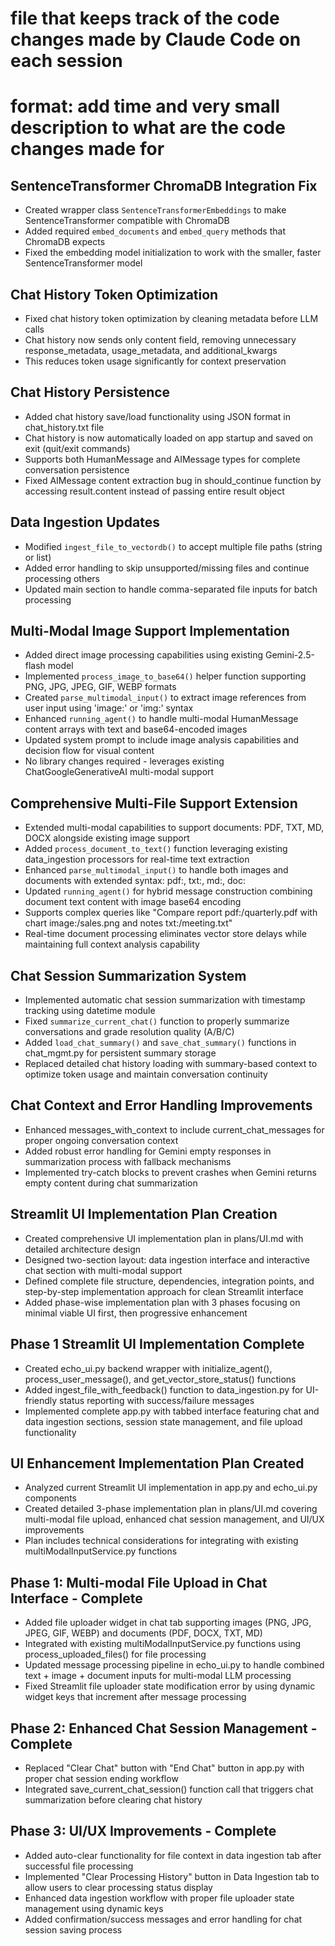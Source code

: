# file that keeps track of the code changes made by Claude Code on each session
# format: add time and very small description to what are the code changes made for

## SentenceTransformer ChromaDB Integration Fix
- Created wrapper class `SentenceTransformerEmbeddings` to make SentenceTransformer compatible with ChromaDB
- Added required `embed_documents` and `embed_query` methods that ChromaDB expects
- Fixed the embedding model initialization to work with the smaller, faster SentenceTransformer model

## Chat History Token Optimization
- Fixed chat history token optimization by cleaning metadata before LLM calls
- Chat history now sends only content field, removing unnecessary response_metadata, usage_metadata, and additional_kwargs
- This reduces token usage significantly for context preservation

## Chat History Persistence
- Added chat history save/load functionality using JSON format in chat_history.txt file
- Chat history is now automatically loaded on app startup and saved on exit (quit/exit commands)
- Supports both HumanMessage and AIMessage types for complete conversation persistence
- Fixed AIMessage content extraction bug in should_continue function by accessing result.content instead of passing entire result object

## Data Ingestion Updates
- Modified `ingest_file_to_vectordb()` to accept multiple file paths (string or list)
- Added error handling to skip unsupported/missing files and continue processing others
- Updated main section to handle comma-separated file inputs for batch processing

## Multi-Modal Image Support Implementation
- Added direct image processing capabilities using existing Gemini-2.5-flash model
- Implemented `process_image_to_base64()` helper function supporting PNG, JPG, JPEG, GIF, WEBP formats
- Created `parse_multimodal_input()` to extract image references from user input using 'image:' or 'img:' syntax
- Enhanced `running_agent()` to handle multi-modal HumanMessage content arrays with text and base64-encoded images
- Updated system prompt to include image analysis capabilities and decision flow for visual content
- No library changes required - leverages existing ChatGoogleGenerativeAI multi-modal support

## Comprehensive Multi-File Support Extension
- Extended multi-modal capabilities to support documents: PDF, TXT, MD, DOCX alongside existing image support
- Added `process_document_to_text()` function leveraging existing data_ingestion processors for real-time text extraction
- Enhanced `parse_multimodal_input()` to handle both images and documents with extended syntax: pdf:, txt:, md:, doc:
- Updated `running_agent()` for hybrid message construction combining document text content with image base64 encoding
- Supports complex queries like "Compare report pdf:/quarterly.pdf with chart image:/sales.png and notes txt:/meeting.txt"
- Real-time document processing eliminates vector store delays while maintaining full context analysis capability

## Chat Session Summarization System
- Implemented automatic chat session summarization with timestamp tracking using datetime module
- Fixed `summarize_current_chat()` function to properly summarize conversations and grade resolution quality (A/B/C)
- Added `load_chat_summary()` and `save_chat_summary()` functions in chat_mgmt.py for persistent summary storage
- Replaced detailed chat history loading with summary-based context to optimize token usage and maintain conversation continuity

## Chat Context and Error Handling Improvements
- Enhanced messages_with_context to include current_chat_messages for proper ongoing conversation context
- Added robust error handling for Gemini empty responses in summarization process with fallback mechanisms
- Implemented try-catch blocks to prevent crashes when Gemini returns empty content during chat summarization

## Streamlit UI Implementation Plan Creation
- Created comprehensive UI implementation plan in plans/UI.md with detailed architecture design
- Designed two-section layout: data ingestion interface and interactive chat section with multi-modal support
- Defined complete file structure, dependencies, integration points, and step-by-step implementation approach for clean Streamlit interface
- Added phase-wise implementation plan with 3 phases focusing on minimal viable UI first, then progressive enhancement

## Phase 1 Streamlit UI Implementation Complete
- Created echo_ui.py backend wrapper with initialize_agent(), process_user_message(), and get_vector_store_status() functions
- Added ingest_file_with_feedback() function to data_ingestion.py for UI-friendly status reporting with success/failure messages
- Implemented complete app.py with tabbed interface featuring chat and data ingestion sections, session state management, and file upload functionality

## UI Enhancement Implementation Plan Created
- Analyzed current Streamlit UI implementation in app.py and echo_ui.py components
- Created detailed 3-phase implementation plan in plans/UI.md covering multi-modal file upload, enhanced chat session management, and UI/UX improvements
- Plan includes technical considerations for integrating with existing multiModalInputService.py functions

## Phase 1: Multi-modal File Upload in Chat Interface - Complete
- Added file uploader widget in chat tab supporting images (PNG, JPG, JPEG, GIF, WEBP) and documents (PDF, DOCX, TXT, MD)
- Integrated with existing multiModalInputService.py functions using process_uploaded_files() for file processing
- Updated message processing pipeline in echo_ui.py to handle combined text + image + document inputs for multi-modal LLM processing
- Fixed Streamlit file uploader state modification error by using dynamic widget keys that increment after message processing

## Phase 2: Enhanced Chat Session Management - Complete
- Replaced "Clear Chat" button with "End Chat" button in app.py with proper chat session ending workflow
- Integrated save_current_chat_session() function call that triggers chat summarization before clearing chat history

## Phase 3: UI/UX Improvements - Complete  
- Added auto-clear functionality for file context in data ingestion tab after successful file processing
- Implemented "Clear Processing History" button in Data Ingestion tab to allow users to clear processing status display
- Enhanced data ingestion workflow with proper file uploader state management using dynamic keys
- Added confirmation/success messages and error handling for chat session saving process